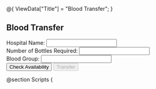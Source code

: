 @{
    ViewData["Title"] = "Blood Transfer";
}

<h2>Blood Transfer</h2>

<div>
    <form id="transferForm">
        <div>
            <label for="hospitalName">Hospital Name:</label>
            <input type="text" id="hospitalName" name="hospitalName" required />
        </div>
        <div>
            <label for="bottlesRequired">Number of Bottles Required:</label>
            <input type="number" id="bottlesRequired" name="bottlesRequired" required />
        </div>
        <div>
            <label for="bloodGroup">Blood Group:</label>
            <input type="text" id="bloodGroup" name="bloodGroup" required />
        </div>
        <div>
            <button type="button" id="checkAvailability">Check Availability</button>
            <button type="button" id="transfer" disabled>Transfer</button>
        </div>
    </form>
</div>

@section Scripts {
    <script src="https://code.jquery.com/jquery-3.6.0.min.js"></script>
    <script>
        $(document).ready(function () {
            $('#checkAvailability').on('click', function () {
                var bloodGroup = $('#bloodGroup').val();
                var bottlesRequired = $('#bottlesRequired').val();

                // Assuming you have a way to get bloodId from bloodGroup
                var bloodId = getBloodIdFromGroup(bloodGroup);

                $.ajax({
                    url: '/BloodTransfer/GetIfRequiredBottlesExist',
                    type: 'GET',
                    data: { bloodId: bloodId, requirement: bottlesRequired },
                    success: function (response) {
                        alert(response);
                        $('#transfer').prop('disabled', false);
                    },
                    error: function (response) {
                        alert(response.responseText);
                        $('#transfer').prop('disabled', true);
                    }
                });
            });

            $('#transfer').on('click', function () {
                var hospitalName = $('#hospitalName').val();
                var bottlesRequired = $('#bottlesRequired').val();
                var bloodGroup = $('#bloodGroup').val();

                $.ajax({
                    url: '/BloodTransfer/Transfer',
                    type: 'PUT',
                    contentType: 'application/json',
                    data: JSON.stringify({ bloodGroup: bloodGroup, requirement: bottlesRequired, hospitalName: hospitalName }),
                    success: function (response) {
                        alert(response);
                    },
                    error: function (response) {
                        alert(response.responseText);
                    }
                });
            });

            function getBloodIdFromGroup(bloodGroup) {
                // Implement this function to return the bloodId based on the bloodGroup
                // This could involve another AJAX call to fetch the bloodId from the server
                return 1; // Placeholder value
            }
        });
    </script>
}





using Microsoft.AspNetCore.Mvc;
using System.Net.Http;
using System.Net.Http.Json;
using System.Threading.Tasks;

public class BloodTransferController : Controller
{
    private readonly HttpClient _httpClient;

    public BloodTransferController(IHttpClientFactory httpClientFactory)
    {
        _httpClient = httpClientFactory.CreateClient();
    }

    // GET: /BloodTransfer/Index
    public IActionResult Index()
    {
        return View();
    }

    // PUT: /BloodTransfer/Transfer
    [HttpPut]
    public async Task<IActionResult> Transfer([FromBody] TransferRequest request)
    {
        var response = await _httpClient.PutAsJsonAsync("api/TransferApi/Transfer", request);

        if (response.IsSuccessStatusCode)
        {
            return Ok("Transfer successful");
        }
        return BadRequest("Transfer failed");
    }

    // GET: /BloodTransfer/GetIfRequiredBottlesExist
    [HttpGet]
    public async Task<IActionResult> GetIfRequiredBottlesExist(int bloodId, int requirement)
    {
        var response = await _httpClient.GetAsync($"api/TransferApi/GetIfRequiredBottlesExist?bloodId={bloodId}&requirement={requirement}");

        if (response.IsSuccessStatusCode)
        {
            var message = await response.Content.ReadAsStringAsync();
            return Ok(message);
        }
        return NotFound("Not enough bottles");
    }
}







/::::::::::::::

@{
    ViewData["Title"] = "Blood Transfer";
}

<h2>Blood Transfer</h2>

<div>
    <form id="transferForm">
        <div>
            <label for="hospitalName">Hospital Name:</label>
            <input type="text" id="hospitalName" name="hospitalName" required />
        </div>
        <div>
            <label for="bottlesRequired">Number of Bottles Required:</label>
            <input type="number" id="bottlesRequired" name="bottlesRequired" required />
        </div>
        <div>
            <label for="bloodGroup">Blood Group:</label>
            <input type="text" id="bloodGroup" name="bloodGroup" required />
        </div>
        <div>
            <button type="button" id="checkAvailability">Check Availability</button>
            <button type="button" id="transfer" disabled>Transfer</button>
        </div>
    </form>
</div>

@section Scripts {
    <script src="https://code.jquery.com/jquery-3.6.0.min.js"></script>
    <script>
        $(document).ready(function () {
            $('#checkAvailability').on('click', function () {
                var bloodGroup = $('#bloodGroup').val();
                var bottlesRequired = $('#bottlesRequired').val();

                // Assuming you have a way to get bloodId from bloodGroup
                var bloodId = getBloodIdFromGroup(bloodGroup);

                $.ajax({
                    url: '/BloodTransfer/GetIfRequiredBottlesExist',
                    type: 'GET',
                    data: { bloodId: bloodId, requirement: bottlesRequired },
                    success: function (response) {
                        alert(response);
                        $('#transfer').prop('disabled', false);
                    },
                    error: function (response) {
                        alert(response.responseText);
                        $('#transfer').prop('disabled', true);
                    }
                });
            });

            $('#transfer').on('click', function () {
                var hospitalName = $('#hospitalName').val();
                var bottlesRequired = $('#bottlesRequired').val();
                var bloodGroup = $('#bloodGroup').val();

                var requestData = {
                    BloodGroup: bloodGroup,
                    Requirement: bottlesRequired,
                    HospitalName: hospitalName
                };

                $.ajax({
                    url: '/BloodTransfer/Transfer',
                    type: 'PUT',
                    contentType: 'application/json',
                    data: JSON.stringify(requestData),
                    success: function (response) {
                        alert(response);
                    },
                    error: function (response) {
                        alert(response.responseText);
                    }
                });
            });

            function getBloodIdFromGroup(bloodGroup) {
                // Implement this function to return the bloodId based on the bloodGroup
                // This could involve another AJAX call to fetch the bloodId from the server
                return 1; // Placeholder value
            }
        });
    </script>
}













/:/:::;::::;;;((
public class BloodTransferController : Controller
{
    private readonly HttpClient _httpClient;

    public BloodTransferController(HttpClient httpClient)
    {
        _httpClient = httpClient;
    }

    // PUT: /Transfer
    [Route("Transfer")]
    [HttpPut]
    public async Task<IActionResult> PutBloodInventoryBL(string bloodGroup, int requirement, string hospitalName)
    {
        var requestData = new
        {
            BloodGroup = bloodGroup,
            Requirement = requirement,
            HospitalName = hospitalName
        };

        var response = await _httpClient.PutAsJsonAsync("api/TransferApi/Transfer", requestData);

        if (response.IsSuccessStatusCode)
        {
            return Ok("Transfer successful");
        }
        return BadRequest("Transfer failed");
    }

    // GET: /GetIfRequiredBottlesExist
    [Route("GetIfRequiredBottlesExist")]
    [HttpGet]
    public async Task<IActionResult> GetIfRequiredBottlesExist(int bloodId, int requirement)
    {
        var response = await _httpClient.GetAsync($"api/TransferApi/GetIfRequiredBottlesExist?bloodId={bloodId}&requirement={requirement}");

        if (response.IsSuccessStatusCode)
        {
            var message = await response.Content.ReadAsStringAsync();
            return Ok(message);
        }
        return NotFound("Not enough bottles");
    }
}







using BBMS_BL;
using BBMS_Entities;
using Microsoft.AspNetCore.Http;
using Microsoft.AspNetCore.Mvc;

namespace BBMS_Core_Web_API.Controllers
{
    [Route("api/[controller]")]
    [ApiController]
    public class BloodTransferController : ControllerBase
    {

        //PUT: /Transfer
        [Route("Transfer")]
        [HttpPut]
        //[ResponseType(typeof(BloodInventory))]
        public BloodBankManagementSystemHttpStatusCode PutBloodInventoryBL(string bloodGroup, int requirement)
        {
            //write validation for blood group and requirement in bl
            BloodTransferBL inventory = new BloodTransferBL();

            return inventory.UpdateBloodInventoryBL(bloodGroup, requirement);
        }


        // GET: /GetIfRequiredBottlesExist
        [Route("GetIfRequiredBottlesExist")]
        [HttpGet]
        // [ResponseType(typeof(BloodInventory))]

        public async Task<ActionResult> GetIfRequiredBottlesExist(int bloodId, int requirement)
        {
            BloodTransferBL inventory = new BloodTransferBL();
            if (inventory.GetIfRequiredBottlesExistBL(bloodId, requirement) >= requirement)
            {
                return Ok("Bottles exist for transfer");
            }
            return NotFound();

        }

    }
}
